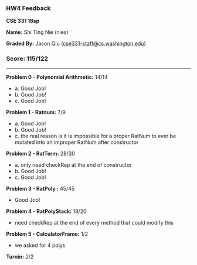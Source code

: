 ### HW4 Feedback

**CSE 331 18sp**

**Name:** Shi Ting Nie (nies)

**Graded By:** Jason Qiu (cse331-staff@cs.washington.edu)

### Score: 115/122
---

**Problem 0 - Polynomial Arithmetic:** 14/14

- a. Good Job!
- b. Good Job!
- c. Good Job!

**Problem 1 - Ratnum:** 7/9

- a. Good Job!
- b. Good Job!
- c. the real reason is it is impossible for a proper RatNum to ever be mutated into an improper RatNum after constructor

**Problem 2 - RatTerm:** 28/30

- a. only need checkRep at the end of constructor
- b. Good Job!
- c. Good Job!

**Problem 3 - RatPoly :** 45/45

- Good Job!

**Problem 4 - RatPolyStack:** 18/20

- need checkRep at the end of every method that could modify this

**Problem 5 - CalculatorFrame:** 1/2

- we asked for 4 polys

**Turnin:** 2/2

